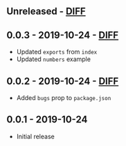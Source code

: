 ## Unreleased - [DIFF](https://github.com/balovbohdan/fwd-ann/compare/v61.0.3...HEAD)

## 0.0.3 - 2019-10-24 - [DIFF](https://github.com/balovbohdan/fwd-ann/compare/v0.0.2...v0.0.3)
- Updated `exports` from `index`
- Updated `numbers` example

## 0.0.2 - 2019-10-24 - [DIFF](https://github.com/balovbohdan/fwd-ann/compare/v0.0.1...v0.0.2)
- Added `bugs` prop to `package.json`

## 0.0.1 - 2019-10-24
- Initial release
